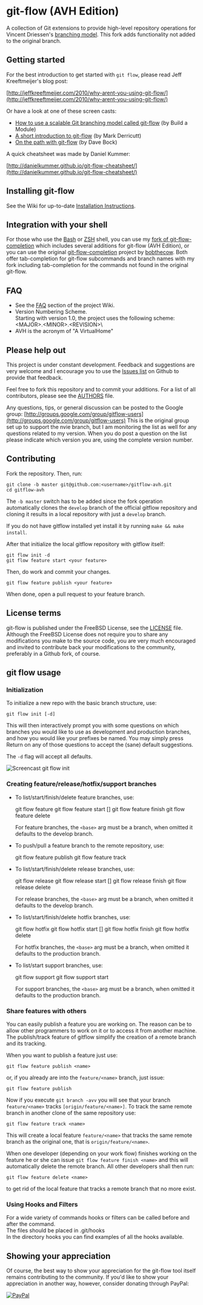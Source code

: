# git-flow (AVH Edition)

A collection of Git extensions to provide high-level repository operations
for Vincent Driessen's [branching model](http://nvie.com/git-model "original
blog post"). This fork adds functionality not added to the original branch.


## Getting started

For the best introduction to get started with `git flow`, please read Jeff
Kreeftmeijer's blog post:

[http://jeffkreeftmeijer.com/2010/why-arent-you-using-git-flow/](http://jeffkreeftmeijer.com/2010/why-arent-you-using-git-flow/)

Or have a look at one of these screen casts:

* [How to use a scalable Git branching model called git-flow](http://buildamodule.com/video/change-management-and-version-control-deploying-releases-features-and-fixes-with-git-how-to-use-a-scalable-git-branching-model-called-gitflow) (by Build a Module)
* [A short introduction to git-flow](http://vimeo.com/16018419) (by Mark Derricutt)
* [On the path with git-flow](https://vimeo.com/codesherpas/on-the-path-gitflow) (by Dave Bock)

A quick cheatsheet was made by Daniel Kummer:

[http://danielkummer.github.io/git-flow-cheatsheet/](http://danielkummer.github.io/git-flow-cheatsheet/)

## Installing git-flow

See the Wiki for up-to-date [Installation Instructions](https://github.com/petervanderdoes/gitflow-avh/wiki/Installation).


## Integration with your shell

For those who use the [Bash](http://www.gnu.org/software/bash/) or [ZSH](http://www.zsh.org) 
shell, you can use my [fork of git-flow-completion](https://github.com/petervanderdoes/git-flow-completion) 
which includes several additions for git-flow (AVH Edition), or you can use the 
original [git-flow-completion](http://github.com/bobthecow/git-flow-completion) 
project by [bobthecow](http://github.com/bobthecow). Both offer tab-completion 
for git-flow subcommands and branch names with my fork including tab-completion 
for the commands not found in the original git-flow.


## FAQ

* See the [FAQ](http://github.com/petervanderdoes/gitflow-avh/wiki/FAQ) section
of the project Wiki.
* Version Numbering Scheme.  
Starting with version 1.0, the project uses the following scheme:
\<MAJOR\>.\<MINOR\>.\<REVISION\>\
* AVH is the acronym of "A VirtualHome" 

## Please help out

This project is under constant development. Feedback and suggestions are very
welcome and I encourage you to use the [Issues
list](http://github.com/petervanderdoes/gitflow-avh/issues) on Github to provide that
feedback.

Feel free to fork this repository and to commit your additions. For a list of 
all contributors, please see the [AUTHORS](AUTHORS) file.

Any questions, tips, or general discussion can be posted to the Google group:
[http://groups.google.com/group/gitflow-users](http://groups.google.com/group/gitflow-users)
This is the original group set up to support the nvie branch, but I am monitoring
the list as well for any questions related to my version.
When you do post a question on the list please indicate which version you are,
using the complete version number.

## Contributing

Fork the repository.  Then, run:

```shell
git clone -b master git@github.com:<username>/gitflow-avh.git
cd gitflow-avh
```

The `-b master` switch has to be added since the fork operation automatically 
clones the `develop` branch of the official gitflow repository and cloning it 
results in a local repository with just a `develop` branch.

If you do not have gitflow installed yet install it by running `make && make install`.

After that initialize the local gitflow repository with gitflow itself:

```shell
git flow init -d
git flow feature start <your feature>
```

Then, do work and commit your changes.

```shell
git flow feature publish <your feature>
```

When done, open a pull request to your feature branch.

## License terms

git-flow is published under the FreeBSD License, see the
[LICENSE](LICENSE) file. Although the FreeBSD License does not require you to
share any modifications you make to the source code, you are very much
encouraged and invited to contribute back your modifications to the community,
preferably in a Github fork, of course.


## git flow usage

### Initialization

To initialize a new repo with the basic branch structure, use:

    git flow init [-d]

This will then interactively prompt you with some questions on which branches
you would like to use as development and production branches, and how you
would like your prefixes be named. You may simply press Return on any of
those questions to accept the (sane) default suggestions.

The ``-d`` flag will accept all defaults.

![Screencast git flow init](http://i.imgur.com/lFQbY5V.gif)

### Creating feature/release/hotfix/support branches

* To list/start/finish/delete feature branches, use:


    git flow feature
    git flow feature start <name> [<base>]
    git flow feature finish <name>
    git flow feature delete <name>

  For feature branches, the `<base>` arg must be a branch, when omitted it defaults to the develop branch.

* To push/pull a feature branch to the remote repository, use:


    git flow feature publish <name>
    git flow feature track <name>

* To list/start/finish/delete release branches, use:


    git flow release
    git flow release start <release> [<base>]
    git flow release finish <release>
    git flow release delete <release>

  For release branches, the `<base>` arg must be a branch, when omitted it defaults to the develop branch.

* To list/start/finish/delete hotfix branches, use:


    git flow hotfix
    git flow hotfix start <release> [<base>]
    git flow hotfix finish <release>
    git flow hotfix delete <release>

  For hotfix branches, the `<base>` arg must be a branch, when omitted it defaults to the production branch.

* To list/start support branches, use:


    git flow support
    git flow support start <release> <base>

  For support branches, the `<base>` arg must be a branch, when omitted it defaults to the production branch.

### Share features with others

You can easily publish a feature you are working on. The reason can be to allow other programmers to work on it or to access it from another machine. The publish/track feature of gitflow simplify the creation of a remote branch and its tracking.

When you want to publish a feature just use:

    git flow feature publish <name>

or, if you already are into the `feature/<name>` branch, just issue:

    git flow feature publish

Now if you execute `git branch -avv` you will see that your branch `feature/<name>` tracks `[origin/feature/<name>]`. To track the same remote branch in another clone of the same repository use:

    git flow feature track <name>

This will create a local feature `feature/<name>` that tracks the same remote branch as the original one, that is `origin/feature/<name>`.

When one developer (depending on your work flow) finishes working on the feature he or she can issue `git flow feature finish <name>` and this will automatically delete the remote branch. All other developers shall then run:

    git flow feature delete <name>

to get rid of the local feature that tracks a remote branch that no more exist.

### Using Hooks and Filters

For a wide variety of commands hooks or filters can be called before and after
the command.  
The files should be placed in .git/hooks  
In the directory hooks you can find examples of all the hooks available.

## Showing your appreciation

Of course, the best way to show your appreciation for the git-flow tool itself
remains contributing to the community.  If you'd like to show your appreciation
in another way, however, consider donating through PayPal:

[![PayPal][2]][1]

[1]: https://www.paypal.com/cgi-bin/webscr?cmd=_donations&business=S85FXJ9EBHAF2&lc=US&item_name=gitflow&item_number=gitflow&no_note=0&cn=Add%20special%20instructions%20to%20the%20seller&no_shipping=1&rm=1&return=https%3a%2f%2fgithub%2ecom%2fpetervanderdoes%2fgitflow&cancel_return=https%3a%2f%2fgithub%2ecom%2fpetervanderdoes%2fgitflow&currency_code=USD&bn=PP%2dDonationsBF%3abtn_donate_SM%2egif%3aNonHosted

[2]: https://www.paypalobjects.com/en_US/i/btn/btn_donate_SM.gif
